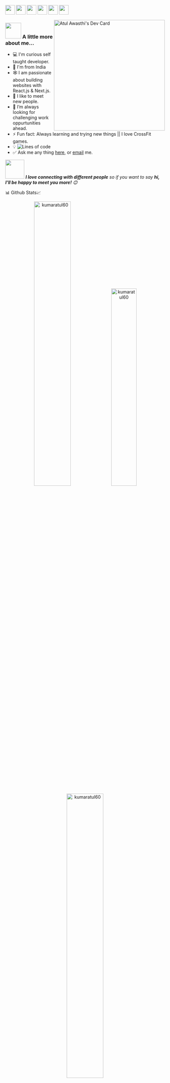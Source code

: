 
[<img height="30" src="https://img.shields.io/badge/twitter-%231DA1F2.svg?&style=flat-square&logo=twitter&logoColor=white" />][twitter]
[<img height="30" src="https://img.shields.io/badge/linkedin-2.7K+-blue.svg?&style=flat&logo=linkedin&logoColor=white" />][LinkedIn]
[<img height="30" src="https://img.shields.io/badge/medium-black.svg?&style=plastic&logo=medium&logoColor=white" />][medium]
[<img height="30" src="https://img.shields.io/badge/hackerrank-brightgreen.svg?&style=for-the-badge&logo=hackerrank&logoColor=white" />][hackerrank]
[<img height="30" src="https://img.shields.io/badge/leetcode-yellow.svg?&style=plastic&logo=leetcode&logoColor=white" />][leetcode]
[<img height="30" src="https://img.shields.io/badge/geeksforgeeks-brightgreen.svg?&style=plastic&logo=geeksforgeeks&logoColor=white" />][geeksforgeeks]

  

<a href="https://app.daily.dev/atuldev12"><img align="right" src="https://api.daily.dev/devcards/99f2714dded04f30b399dbc50b7fe41c.png?r=ts4" width="350" alt="Atul Awasthi's Dev Card"/></a>


 ### <img src="https://media.giphy.com/media/VgCDAzcKvsR6OM0uWg/giphy.gif" width="50"> A little more about me...
 
- 💻 I'm curious self taught developer.
- 📍  I'm from India
- 🕸️ I am passionate about building websites with React.js & Next.js.
- 🤝  I like to meet new people.
- 🌋 I’m always looking for challenging work oppurtunities ahead.
- ⚡ Fun fact: Always learning and trying new things || I love CrossFit games.
- 💡 ![Lines of code](https://img.shields.io/badge/From%20Hello%20World%20I%27ve%20Written-1.5%20million+%20lines%20of%20code-blue)
- ✅ Ask me any thing [here](https://github.com/kumaratul60/kumaratul60/issues/new), or [email](atulreso1@gmail.com) me.


<img src="https://media.giphy.com/media/LnQjpWaON8nhr21vNW/giphy.gif" width="60"> <em><b>I love connecting with different people</b> so if you want to say <b>hi, I'll be happy to meet you more!</b> 😊 </em>


📊 Github Stats📈
 
 
<p align="center">
 <img width="48%" src="https://github-readme-stats.vercel.app/api?username=kumaratul60&show_icons=true&theme=dark&title_color=ff8000&text_color=ffffff&bg_color=6a6a6a&locale=en&hide_border=true" alt="kumaratul60" />
<img width="40%" src="https://github-readme-stats.vercel.app/api/top-langs?username=kumaratul60&show_icons=true&theme=dark&title_color=ff8000&text_color=ffffff&bg_color=6a6a6a&locale=en&layout=compact&hide_border=true" alt="kumaratul60" /> 
<img width="48%" src="https://github-readme-streak-stats.herokuapp.com/?user=kumaratul60&theme=highcontrast&hide_border=true" alt="kumaratul60" />
</p>


[![Atul's github activity graph](https://activity-graph.herokuapp.com/graph?username=kumaratul60&theme=dracula)](https://github.com/kumaratul60/github-readme-activity-graph)

🌱😍 Profile Visits 

 ![Visitors](https://profile-counter.glitch.me/{kumaratul60}/count.svg?align=right)

 📶 Hire me
- :paperclip: [My Portfolio](https://atultheportfolio.netlify.app)
- :email: atulreso1@gmail.com

 
 [twitter]:https://twitter.com/atulkawasthi
 [linkedin]:https://www.linkedin.com/in/atul-kumar-awasthi
 [medium]:https://medium.com/@atulkawasthi
 [hackerrank]:https://www.hackerrank.com/atulreso1
 [gmail]: https://gmail.com
 [leetcode]: https://leetcode.com/atulreso1
 [geeksforgeeks]: https://auth.geeksforgeeks.org/user/atul0063
 
 
"Code is easy and available everywhere, but knowing what code to write, where to write it, and how to write it well is what makes a developer known as the best." 

###  [![Typing SVG](https://readme-typing-svg.herokuapp.com?size=24&width=600&lines=+Always+Happy+To+Help+;)](https://git.io/typing-svg)
